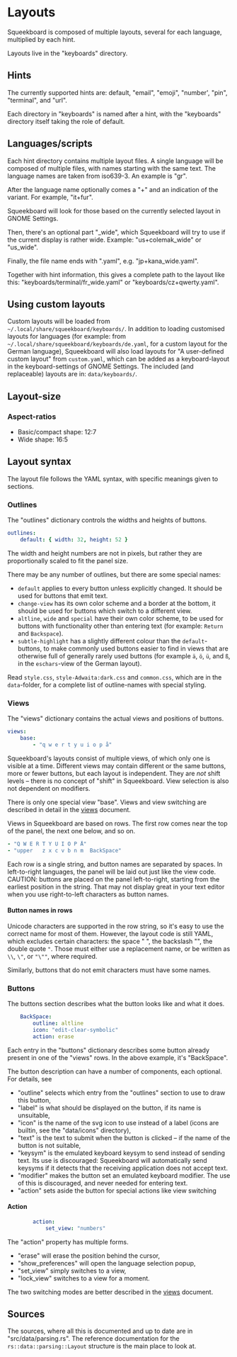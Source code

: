 Layouts
=====

Squeekboard is composed of multiple layouts, several for each language, multiplied by each hint.

Layouts live in the "keyboards" directory.

Hints
-----

The currently supported hints are: default, "email", "emoji", "number', "pin", "terminal", and "url".

Each directory in "keyboards" is named after a hint, with the "keyboards" directory itself taking the role of default.

Languages/scripts
-----------------

Each hint directory contains multiple layout files. A single language will be composed of multiple files, with names starting with the same text. The language names are taken from iso639-3. An example is "gr".

After the language name optionally comes a "+" and an indication of the variant. For example, "it+fur".

Squeekboard will look for those based on the currently selected layout in GNOME Settings.

Then, there's an optional part "_wide", which Squeekboard will try to use if the current display is rather wide. Example: "us+colemak_wide" or "us_wide".

Finally, the file name ends with ".yaml", e.g. "jp+kana_wide.yaml".

Together with hint information, this gives a complete path to the layout like this: "keyboards/terminal/fr_wide.yaml" or "keyboards/cz+qwerty.yaml".

Using custom layouts
--------------------

Custom layouts will be loaded from `~/.local/share/squeekboard/keyboards/`.
In addition to loading customised layouts for languages (for example: from `~/.local/share/squeekboard/keyboards/de.yaml`, for a custom layout for the German language), Squeekboard will also load layouts for "A user-defined custom layout" from `custom.yaml`, which can be added as a keyboard-layout in the keyboard-settings of GNOME Settings.
The included (and replaceable) layouts are in: `data/keyboards/`.

Layout-size
-----------

### Aspect-ratios
- Basic/compact shape: 12:7
- Wide shape: 16:5

Layout syntax
-------------

The layout file follows the YAML syntax, with specific meanings given to sections.

### Outlines

The "outlines" dictionary controls the widths and heights of buttons. 

```yaml
outlines:
    default: { width: 32, height: 52 }
```

The width and height numbers are not in pixels, but rather they are proportionally scaled to fit the panel size.

There may be any number of outlines, but there are some special names:

- `default` applies to every button unless explicitly changed. It should be used for buttons that emit text.
- `change-view` has its own color scheme and a border at the bottom, it should be used for buttons which switch to a different view.
- `altline`, `wide` and `special` have their own color scheme, to be used for buttons with functionality other than entering text (for example: `Return` and `Backspace`).
- `subtle-highlight` has a slightly different colour than the `default`-buttons, to make commonly used buttons easier to find in views that are otherwise full of generally rarely used buttons (for example `ä`, `ö`, `ü`, and `ß`, in the `eschars`-view of the German layout).

Read `style.css`, `style-Adwaita:dark.css` and `common.css`, which are in the `data`-folder, for a complete list of outline-names with special styling.

### Views

The "views" dictionary contains the actual views and positions of buttons.

```yaml
views:
    base:
        - "q w e r t y u i o p å"
```

Squeekboard's layouts consist of multiple views, of which only one is visible at a time. Different views may contain different or the same buttons, more or fewer buttons, but each layout is independent. They are *not* shift levels – there is no concept of "shift" in Squeekboard. View selection is also not dependent on modifiers.

There is only one special view "base". Views and view switching are described in detail in the [views](views.md) document.

Views in Squeekboard are based on rows. The first row comes near the top of the panel, the next one below, and so on.

```yaml
- "Q W E R T Y U I O P Å"
- "upper   z x c v b n m  BackSpace"
```

Each row is a single string, and button names are separated by spaces. In left-to-right languages, the panel will be laid out just like the view code. CAUTION: buttons are placed on the panel left-to-right, starting from the earliest position in the string. That may not display great in your text editor when you use right-to-left characters as button names.

#### Button names in rows

Unicode characters are supported in the row string, so it's easy to use the correct name for most of them. However, the layout code is still YAML, which excludes certain characters: the space " ", the backslash "\", the double quote `"`. Those must either use a replacement name, or be written as `\\`, `\"`, or `"\""`, where required.

Similarly, buttons that do not emit characters must have some names.

### Buttons

The buttons section describes what the button looks like and what it does.

```yaml
    BackSpace:
        outline: altline
        icon: "edit-clear-symbolic"
        action: erase
```

Each entry in the "buttons" dictionary describes some button already present in one of the "views" rows. In the above example, it's "BackSpace".

The button description can have a number of components, each optional. For details, see 

- "outline" selects which entry from the "outlines" section to use to draw this button,
- "label" is what should be displayed on the button, if its name is unsuitable,
- "icon" is the name of the svg icon to use instead of a label (icons are builtin, see the "data/icons" directory),
- "text" is the text to submit when the button is clicked – if the name of the button is not suitable,
- "keysym" is the emulated keyboard keysym to send instead of sending text. Its use is discouraged: Squeekboard will automatically send keysyms if it detects that the receiving application does not accept text.
- "modifier" makes the button set an emulated keyboard modifier. The use of this is discouraged, and never needed for entering text.
- "action" sets aside the button for special actions like view switching

#### Action

```yaml
        action:
            set_view: "numbers"
```

The "action" property has multiple forms.

- "erase" will erase the position behind the cursor,
- "show_preferences" will open the language selection popup,
- "set_view" simply switches to a view,
- "lock_view" switches to a view for a moment.

The two switching modes are better described in the [views](views.md) document.

Sources
-------

The sources, where all this is documented and up to date are in "src/data/parsing.rs". The reference documentation for the `rs::data::parsing::Layout` structure is the main place to look at.

